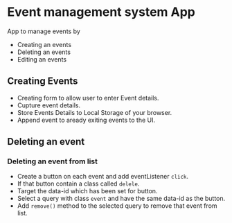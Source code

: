 # Event management system App
App to manage events by
- Creating an events
- Deleting an events
- Editing an events

## Creating Events
- Creating form to allow user to enter Event details.
- Cupture event details.
- Store Events Details to Local Storage of your browser.
- Append event to aready exiting events to the UI.

## Deleting an event
### Deleting an event from list
- Create a button on each event and add eventListener `click`.
- If that button contain a class called `delele`.
- Target the data-id which has been set for button.
- Select a query with class `event` and have the same data-id as the button.
- Add `remove()` method to the selected query to remove that event from list.
